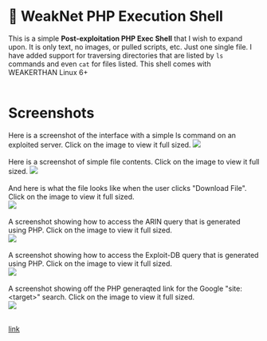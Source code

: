 # &#128026; WeakNet PHP Execution Shell
This is a simple <b>Post-exploitation PHP Exec Shell</b> that I wish to expand upon. It is only text, no images, or pulled scripts, etc. Just one single file. I have added support for traversing directories that are listed by <code>ls</code> commands and even <code>cat</code> for files listed. This shell comes with WEAKERTHAN Linux 6+<br />
<br />
# Screenshots
Here is a screenshot of the interface with a simple ls command on an exploited server. Click on the image to view it full sized.
<img src="https://weaknetlabs.com/images/wpes_10_new.PNG"/> <br /><br />
Here is a screenshot of simple file contents. Click on the image to view it full sized.
<img src="http://weaknetlabs.com/images/wpes_8_new_new.PNG"/> <br /><br />
And here is what the file looks like when the user clicks "Download File". Click on the image to view it full sized.<br />
<img src="http://weaknetlabs.com/images/wpes_9_new.PNG"/> <br /><br />
A screenshot showing how to access the ARIN query that is generated using PHP. Click on the image to view it full sized.<br />
<img src="http://weaknetlabs.com/images/wpes_7_noo.png"/> <br /><br />
A screenshot showing how to access the Exploit-DB query that is generated using PHP. Click on the image to view it full sized.<br />
<img src="http://weaknetlabs.com/images/wpes_6.png"/> <br /><br />
A screenshot showing off the PHP generaqted link for the Google "site:&lt;target>" search. Click on the image to view it full sized.<br />
<img src="http://weaknetlabs.com/images/wpes_7_b.png"/> <br /><br />

[link](https://github.com/weaknetlabs/wpes)
